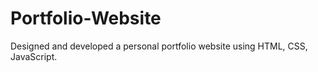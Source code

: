 # Portfolio-Website
Designed and developed a personal portfolio website using HTML, CSS, JavaScript.
